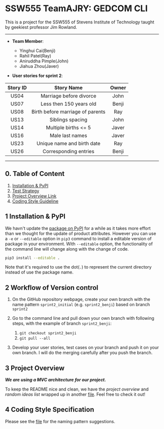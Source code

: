 # SSW555 TeamAJRY: GEDCOM CLI

This is a project for the SSW555 of Stevens Institute of Technology taught by geekiest professor Jim Rowland.

---
- **Team Member**:
  - Yinghui Cai(Benji)
  - Rahil Patel(Ray)
  - Aniruddha Pimple(John)
  - Jiahua Zhou(Javer)

- **User stories for sprint 2**:

|Story ID|Story Name|Owner|
|:---:|:---:|:---:|
|US04|Marriage before divorce|John|
|US07|Less then 150 years old|Benji|
|US08|Birth before marriage of parents|Ray|
|US13|Siblings spacing|John|
|US14|Multiple births <= 5|Javer|
|US16|Male last names|Javer|
|US23|Unique name and birth date|Ray|
|US26|Corresponding entries|Benji|

---

## 0. Table of Content

1. [Installation & PyPI](#1-installation--pypi)
2. [Test Strategy](#2-workflow-of-version-control)
3. [Project Overview Link](Project_overview.md)
4. [Coding Style Guideline](coding_style_specification.md)

## 1 Installation & PyPI

We havn't update the [package on PyPI](https://pypi.org/project/GEDCOM-Benji/) for a while as it takes more effort than we thought for the update of product attributes. However you can use a `-e` or `--editable` option in `pip3` command to install a editable version of package in your environment. With `--editable` option, the functionality of the command line will change along with the change of code.

```sh
pip3 install --editable .
```

Note that it's required to use the dot(`.`) to represent the current directory instead of use the package name.

## 2 Workflow of Version control

1. On the GitHub repository webpage, create your own branch with the name pattern `sprint2_initial` (e.g. `sprint2_benji`) based on branch `sprint2`

2. Go to the command line and pull down your own branch with following steps, with the example of branch `sprint2_benji`:
    1. `git checkout sprint2_benji`
    2. `git pull --all`

3. Develop your user stories, test cases on your branch and push it on your own branch. I will do the merging carefully after you push the branch.

## 3 Project Overview

***We are using a MVC architecture for our project.***

To keep the README nice and clean, we have the *project overview* and *random ideas list* wrapped up in another [file](Project_overview.md). Feel free to check it out!

## 4 Coding Style Specification

Please see the [file](coding_style_specification.md) for the naming pattern suggestions.
